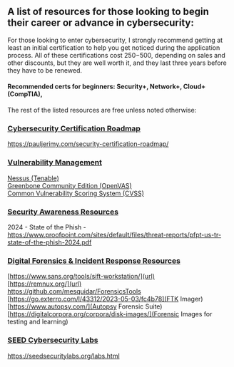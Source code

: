 ## A list of resources for those looking to begin their career or advance in cybersecurity:

For those looking to enter cybersecurity, I strongly recommend getting at least an initial certification to help you get noticed during the application process. All of these certifications cost $250-$500, depending on sales and other discounts, but they are well worth it, and they last three years before they have to be renewed.   

#### Recommended certs for beginners:  Security+, Network+, Cloud+ (CompTIA), 

The rest of the listed resources are free unless noted otherwise:  

### <ins> Cybersecurity Certification Roadmap</ins>
https://pauljerimy.com/security-certification-roadmap/

### <ins>Vulnerability Management</ins>
[Nessus (Tenable)](https://www.tenable.com/downloads/nessus?loginAttempted=true)  
[Greenbone Community Edition (OpenVAS)](https://greenbone.github.io/docs/latest/)  
[Common Vulnerability Scoring System (CVSS)](https://www.first.org/cvss/)  

### <ins>Security Awareness Resources</ins>
2024 - State of the Phish - https://www.proofpoint.com/sites/default/files/threat-reports/pfpt-us-tr-state-of-the-phish-2024.pdf

### <ins>Digital Forensics & Incident Response Resources</ins>
[https://www.sans.org/tools/sift-workstation/](url)  
[https://remnux.org/](url)  
https://github.com/mesquidar/ForensicsTools  
[https://go.exterro.com/l/43312/2023-05-03/fc4b78](FTK Imager)  
[https://www.autopsy.com/](Autopsy Forensic Suite)  
[https://digitalcorpora.org/corpora/disk-images/](Forensic Images for testing and learning)  


### <ins>SEED Cybersecurity Labs</ins>
https://seedsecuritylabs.org/labs.html
